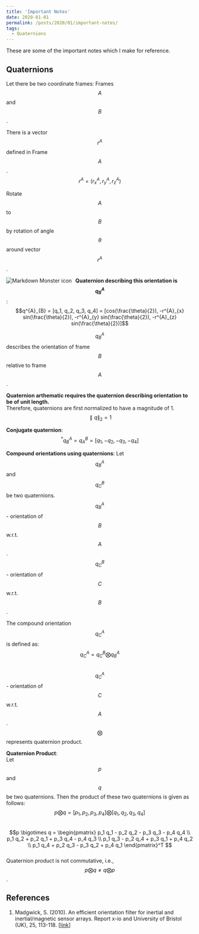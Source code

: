 ```yaml
---
title: 'Important Notes'
date: 2020-01-01
permalink: /posts/2020/01/important-notes/
tags:
  - Quaternions
---
```


These are some of the important notes which I make for reference.

Quaternions
------------

Let there be two coordinate frames: Frames $$A$$ and $$B$$.  

There is a vector $$r^{A}$$ defined in Frame $$A$$.   
$$r^{A} = (r^{A}_{x}, r^{A}_{y}, r^{A}_{z})$$

Rotate $$A$$ to $$B$$ by rotation of angle $$\theta$$ around vector $$r^{A}$$.

<img src="://images/quaternion_rotation_1.png"
     alt="Markdown Monster icon"
     style="float: left; margin-right: 10px;" />

**Quaternion describing this orientation is $$q^{A}_{B}$$**:  
$$q^{A}_{B} = [q_1, q_2, q_3, q_4] = [cos(\frac{\theta}{2}), -r^{A}_{x} sin(\frac{\theta}{2}), -r^{A}_{y} sin(\frac{\theta}{2}), -r^{A}_{z} sin(\frac{\theta}{2})]$$

$$q^{A}_{B}$$ describes the orientation of frame $$B$$ relative to frame $$A$$.

**Quaternion arthematic requires the quaternion describing orientation to be of unit length.**  
Therefore, quaternions are first normalized to have a magnitude of 1.  
$$\parallel q \parallel_2 = 1$$

**Conjugate quaternion**:  
$$^{*}q^{A}_{B} = q^{B}_{A} = [q_1, -q_2, -q_3, -q_4]$$

**Compound orientations using quaternions**:
Let $$q^{A}_{B}$$ and $$q^{B}_{C}$$ be two quaternions.
$$q^{A}_{B}$$ - orientation of $$B$$ w.r.t. $$A$$.  
$$q^{B}_{C}$$ - orientation of $$C$$ w.r.t. $$B$$.  

The compound orientation $$q^{A}_{C}$$ is defined as:  
$$q^{A}_{C} = q^{B}_{C} \bigotimes q^{A}_{B}$$  
$$q^{A}_{C}$$ - orientation of $$C$$ w.r.t. $$A$$.  
$$\bigotimes$$ represents quaternion product.


**Quaternion Product**:  
Let $$p$$ and $$q$$ be two quaternions. Then the product of these two quaternions is given as follows:  
$$p \bigotimes q = [p_1, p_2, p_3, p_4] \bigotimes [q_1, q_2, q_3, q_4]$$  
$$p \bigotimes q = \begin{pmatrix}
p_1 q_1 - p_2 q_2 - p_3 q_3 - p_4 q_4 \\
p_1 q_2 + p_2 q_1 + p_3 q_4 - p_4 q_3 \\
p_1 q_3 - p_2 q_4 + p_3 q_1 + p_4 q_2 \\
p_1 q_4 + p_2 q_3 - p_3 q_2 + p_4 q_1
\end{pmatrix}^T $$  
Quaternion product is not commutative, i.e., $$p \bigotimes q \ne q \bigotimes p$$.  



References
-------------
1. Madgwick, S. (2010). An efficient orientation filter for inertial and inertial/magnetic sensor arrays. Report x-io and University of Bristol (UK), 25, 113-118. [[link](https://www.x-io.co.uk/res/doc/madgwick_internal_report.pdf)]
